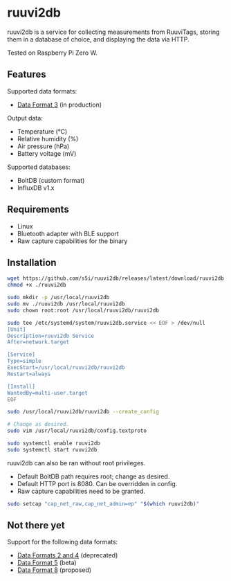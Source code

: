 # ruuvi2db

ruuvi2db is a service for collecting measurements from RuuviTags, storing them
in a database of choice, and displaying the data via HTTP.

Tested on Raspberry Pi Zero W.

## Features

Supported data formats:

- [Data Format 3](https://github.com/ruuvi/ruuvi-sensor-protocols/blob/master/dataformat_03.md) (in production)

Output data:

- Temperature (°C)
- Relative humidity (%)
- Air pressure (hPa)
- Battery voltage (mV)

Supported databases:

- BoltDB (custom format)
- InfluxDB v1.x

## Requirements

* Linux
* Bluetooth adapter with BLE support
* Raw capture capabilities for the binary

## Installation

```sh
wget https://github.com/s5i/ruuvi2db/releases/latest/download/ruuvi2db
chmod +x ./ruuvi2db

sudo mkdir -p /usr/local/ruuvi2db
sudo mv ./ruuvi2db /usr/local/ruuvi2db
sudo chown root:root /usr/local/ruuvi2db/ruuvi2db

sudo tee /etc/systemd/system/ruuvi2db.service << EOF > /dev/null
[Unit]
Description=ruuvi2db Service
After=network.target

[Service]
Type=simple
ExecStart=/usr/local/ruuvi2db/ruuvi2db
Restart=always

[Install]
WantedBy=multi-user.target
EOF

sudo /usr/local/ruuvi2db/ruuvi2db --create_config

# Change as desired.
sudo vim /usr/local/ruuvi2db/config.textproto

sudo systemctl enable ruuvi2db
sudo systemctl start ruuvi2db
```

ruuvi2db can also be ran without root privileges.

* Default BoltDB path requires root; change as desired.
* Default HTTP port is 8080. Can be overridden in config.
* Raw capture capabilities need to be granted.

```sh
sudo setcap "cap_net_raw,cap_net_admin=ep" "$(which ruuvi2db)"
```

## Not there yet

Support for the following data formats:

- [Data Formats 2 and 4](https://github.com/ruuvi/ruuvi-sensor-protocols/blob/master/dataformat_04.md) (deprecated)
- [Data Format 5](https://github.com/ruuvi/ruuvi-sensor-protocols/blob/master/dataformat_05.md) (beta)
- [Data Format 8](https://github.com/ruuvi/ruuvi-sensor-protocols/blob/master/dataformat_08.md) (proposed)
